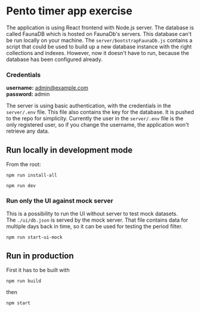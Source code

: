 # Pento timer app exercise

The application is using React frontend with Node.js server. The database is called FaunaDB which is hosted on FaunaDb's servers. This database can't be run locally on your machine. The `server/bootstrapFaunaDb.js` contains a script that could be used to build up a new database instance with the right collections and indexes. However, now it doesn't have to run, because the database has been configured already.

### Credentials

**username:** admin@example.com  
**password:** admin

The server is using basic authentication, with the credentials in the `server/.env` file. This file also contains the key for the database. It is pushed to the repo for simplicity. Currently the user in the `server/.env` file is the only registered user, so if you change the username, the application won't retrieve any data.

## Run locally in development mode

From the root:

```
npm run install-all
```

```
npm run dev
```

### Run only the UI against mock server

This is a possibility to run the UI without server to test mock datasets.  
The `./ui/db.json` is served by the mock server. That file contains data for multiple days back in time, so it can be used for testing the period filter.

```
npm run start-ui-mock
```

## Run in production

First it has to be built with

```
npm run build
```

then

```
npm start
```
